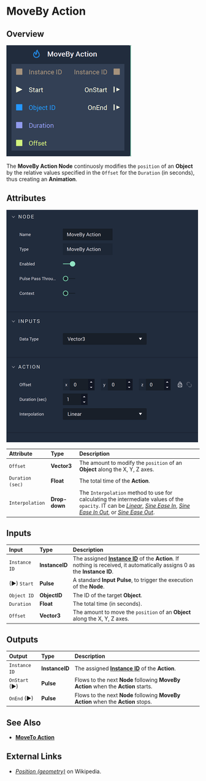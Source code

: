 # MoveBy Action

## Overview

![The MoveBy Action Node.](../../.gitbook/assets/movebyactionnode.png)

The **MoveBy Action Node** continuosly modifies the `position` of an **Object** by the relative values specified in the `Offset` for the `Duration` \(in seconds\), thus creating an **Animation**.


## Attributes

![The MoveBy Action Node Attributes.](../../.gitbook/assets/movebyactionattributes.png)

| Attribute | Type | Description |
| :--- | :--- | :--- |
| `Offset` | **Vector3** | The amount to modify the `position` of an **Object** along the X, Y, Z axes. |
| `Duration (sec)` | **Float** | The total time of the **Action**. |
| `Interpolation` | **Drop-down** | The `Interpolation` method to use for calculating the intermediate values of the `opacity`. IT can be [*Linear*](https://en.wikipedia.org/wiki/Linear_interpolation), [*Sine Ease In*](https://easings.net/#easeInSine), [*Sine Ease In Out*](https://easings.net/#easeInOutSine), or [*Sine Ease Out*](https://easings.net/#easeOutSine). |

## Inputs

| Input | Type | Description |
| :--- | :--- | :--- |
| `Instance ID` | **InstanceID** | The assigned [**Instance ID**](README.md#instance-id) of the **Action**. If nothing is received, it automatically assigns 0 as the **Instance ID**.|
| \(►\) `Start` | **Pulse** | A standard **Input Pulse**, to trigger the execution of the **Node**. |
| `Object ID` | **ObjectID** | The ID of the target **Object**. |
| `Duration` | **Float** | The total time \(in seconds\). |
| `Offset` | **Vector3** | The amount to move the `position` of an **Object** along the X, Y, Z axes. |

## Outputs

| Output | Type | Description |
| :--- | :--- | :--- |
| `Instance ID` | **InstanceID** | The assigned [**Instance ID**](README.md#instance-id) of the **Action**. |
| `OnStart` \(►\) | **Pulse** | Flows to the next **Node** following **MoveBy Action** when the **Action** starts. |
| `OnEnd` \(►\) | **Pulse** | Flows to the next **Node** following **MoveBy Action** when the **Action** stops. |


## See Also

* [**MoveTo Action**](movetoaction.md)

## External Links

* [_Position \(geometry\)_](https://en.wikipedia.org/wiki/Position_%28geometry%29) on Wikipedia.

